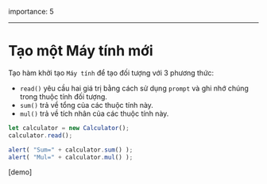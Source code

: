 importance: 5

---

# Tạo một Máy tính mới

Tạo hàm khởi tạo `Máy tính` để tạo đối tượng với 3 phương thức:

- `read()` yêu cầu hai giá trị bằng cách sử dụng `prompt` và ghi nhớ chúng trong thuộc tính đối tượng.
- `sum()` trả về tổng của các thuộc tính này.
- `mul()` trả về tích nhân của các thuộc tính này.

```js
let calculator = new Calculator();
calculator.read();

alert( "Sum=" + calculator.sum() );
alert( "Mul=" + calculator.mul() );
```

[demo]

